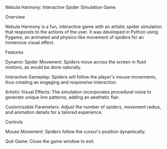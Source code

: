 Nebula Harmony: Interactive Spider Simulation Game

Overview

Nebula Harmony is a fun, interactive game with an artistic spider simulation that responds to the actions of the user. It was developed in Python using Pygame, an animated and physics-like movement of spiders for an immersive visual effect.

Features

Dynamic Spider Movement: Spiders move across the screen in fluid motions, as would be done naturally.

Interactive Gameplay: Spiders will follow the player's mouse movements, thus creating an engaging and responsive interaction.

Artistic Visual Effects: The simulation incorporates procedural noise to generate unique line patterns, adding an aesthetic flair.

Customizable Parameters: Adjust the number of spiders, movement radius, and animation details for a tailored experience.

Controls

Mouse Movement: Spiders follow the cursor's position dynamically.

Quit Game: Close the game window to exit.

